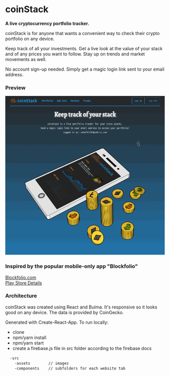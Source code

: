 # coinStack

**A live cryptocurrency portfolio tracker.**

coinStack is for anyone that wants a convenient way to check their crypto portfolio on any device.

Keep track of all your investments. Get a live look at the value of your stack and of any prices you want to follow. Stay up on trends and market movements as well.

No account sign-up needed. Simply get a magic login link sent to your email address.

### Preview

<img height="500" src="./src/assets/demo.gif">

### Inspired by the popular mobile-only app "Blockfolio"

[Blockfolio.com](https://blockfolio.com) <br />
[Play Store Details](https://play.google.com/store/apps/details?id=com.blockfolio.blockfolio&hl=en_US) <br />

### Architecture

coinStack was created using React and Bulma. It's responsive so it looks good on any device. The data is provided by CoinGecko.

Generated with Create-React-App. To run locally:

- clone
- npm/yarn install
- npm/yarn start
- create a firebase.js file in src folder according to the firebase docs

```text
  -src
    -assets        // images
    -components    // subfolders for each website tab
```
